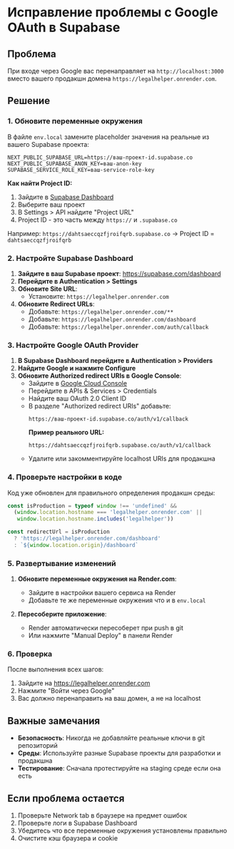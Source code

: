# Исправление проблемы с Google OAuth в Supabase

## Проблема
При входе через Google вас перенаправляет на `http://localhost:3000` вместо вашего продакшн домена `https://legalhelper.onrender.com`.

## Решение

### 1. Обновите переменные окружения

В файле `env.local` замените placeholder значения на реальные из вашего Supabase проекта:

```env
NEXT_PUBLIC_SUPABASE_URL=https://ваш-проект-id.supabase.co
NEXT_PUBLIC_SUPABASE_ANON_KEY=ваш-anon-key
SUPABASE_SERVICE_ROLE_KEY=ваш-service-role-key
```

**Как найти Project ID:**
1. Зайдите в [Supabase Dashboard](https://supabase.com/dashboard)
2. Выберите ваш проект
3. В Settings > API найдите "Project URL"
4. Project ID - это часть между `https://` и `.supabase.co`
   
Например: `https://dahtsaeccqzfjroifqrb.supabase.co` → Project ID = `dahtsaeccqzfjroifqrb`

### 2. Настройте Supabase Dashboard

1. **Зайдите в ваш Supabase проект**: https://supabase.com/dashboard
2. **Перейдите в Authentication > Settings**
3. **Обновите Site URL**:
   - Установите: `https://legalhelper.onrender.com`
4. **Обновите Redirect URLs**:
   - Добавьте: `https://legalhelper.onrender.com/**`
   - Добавьте: `https://legalhelper.onrender.com/dashboard`
   - Добавьте: `https://legalhelper.onrender.com/auth/callback`

### 3. Настройте Google OAuth Provider

1. **В Supabase Dashboard перейдите в Authentication > Providers**
2. **Найдите Google и нажмите Configure**
3. **Обновите Authorized redirect URIs в Google Console**:
   - Зайдите в [Google Cloud Console](https://console.cloud.google.com)
   - Перейдите в APIs & Services > Credentials
   - Найдите ваш OAuth 2.0 Client ID
   - В разделе "Authorized redirect URIs" добавьте:
     ```
     https://ваш-проект-id.supabase.co/auth/v1/callback
     ```
     **Пример реального URL:**
     ```
     https://dahtsaeccqzfjroifqrb.supabase.co/auth/v1/callback
     ```
   - Удалите или закомментируйте localhost URIs для продакшна

### 4. Проверьте настройки в коде

Код уже обновлен для правильного определения продакшн среды:

```typescript
const isProduction = typeof window !== 'undefined' && 
  (window.location.hostname === 'legalhelper.onrender.com' || 
   window.location.hostname.includes('legalhelper'))

const redirectUrl = isProduction 
  ? 'https://legalhelper.onrender.com/dashboard'
  : `${window.location.origin}/dashboard`
```

### 5. Развертывание изменений

1. **Обновите переменные окружения на Render.com**:
   - Зайдите в настройки вашего сервиса на Render
   - Добавьте те же переменные окружения что и в `env.local`

2. **Пересоберите приложение**:
   - Render автоматически пересоберет при push в git
   - Или нажмите "Manual Deploy" в панели Render

### 6. Проверка

После выполнения всех шагов:
1. Зайдите на https://legalhelper.onrender.com
2. Нажмите "Войти через Google"
3. Вас должно перенаправить на ваш домен, а не на localhost

## Важные замечания

- **Безопасность**: Никогда не добавляйте реальные ключи в git репозиторий
- **Среды**: Используйте разные Supabase проекты для разработки и продакшна
- **Тестирование**: Сначала протестируйте на staging среде если она есть

## Если проблема остается

1. Проверьте Network tab в браузере на предмет ошибок
2. Проверьте логи в Supabase Dashboard
3. Убедитесь что все переменные окружения установлены правильно
4. Очистите кэш браузера и cookie 